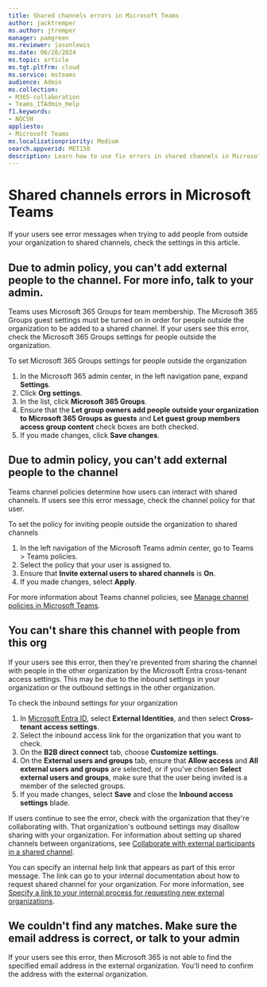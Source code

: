 ```yaml
---
title: Shared channels errors in Microsoft Teams
author: jacktremper
ms.author: jtremper
manager: pamgreen
ms.reviewer: jasonlewis
ms.date: 06/28/2024
ms.topic: article
ms.tgt.pltfrm: cloud
ms.service: msteams
audience: Admin
ms.collection: 
- M365-collaboration
- Teams_ITAdmin_Help
f1.keywords:
- NOCSH
appliesto: 
- Microsoft Teams
ms.localizationpriority: Medium
search.appverid: MET150
description: Learn how to use fix errors in shared channels in Microsoft Teams. 
---
```


# Shared channels errors in Microsoft Teams

If your users see error messages when trying to add people from outside your organization to shared channels, check the settings in this article. 

## Due to admin policy, you can't add external people to the channel. For more info, talk to your admin.

Teams uses Microsoft 365 Groups for team membership. The Microsoft 365 Groups guest settings must be turned on in order for people outside the organization to be added to a shared channel. If your users see this error, check the Microsoft 365 Groups settings for people outside the organization.

To set Microsoft 365 Groups settings for people outside the organization
1. In the Microsoft 365 admin center, in the left navigation pane, expand **Settings**.
1. Click **Org settings**.
1. In the list, click **Microsoft 365 Groups**.
1. Ensure that the **Let group owners add people outside your organization to Microsoft 365 Groups as guests** and **Let guest group members access group content** check boxes are both checked.
1. If you made changes, click **Save changes**.

## Due to admin policy, you can't add external people to the channel

Teams channel policies determine how users can interact with shared channels. If users see this error message, check the channel policy for that user.

To set the policy for inviting people outside the organization to shared channels
1. In the left navigation of the Microsoft Teams admin center, go to Teams > Teams policies.
1. Select the policy that your user is assigned to.
1. Ensure that **Invite external users to shared channels** is **On**.
1. If you made changes, select **Apply**.

For more information about Teams channel policies, see [Manage channel policies in Microsoft Teams](teams-policies.md).

## You can't share this channel with people from this org

If your users see this error, then they're prevented from sharing the channel with people in the other organization by the Microsoft Entra cross-tenant access settings. This may be due to the inbound settings in your organization or the outbound settings in the other organization.

To check the inbound settings for your organization
1. In [Microsoft Entra ID](https://aad.portal.azure.com), select **External Identities**, and then select **Cross-tenant access settings**.
1. Select the inbound access link for the organization that you want to check.
1. On the **B2B direct connect** tab, choose **Customize settings**.
1. On the **External users and groups** tab, ensure that **Allow access** and **All external users and groups** are selected, or if you've chosen **Select external users and groups**, make sure that the user being invited is a member of the selected groups.
1. If you made changes, select **Save** and close the **Inbound access settings** blade.

If users continue to see the error, check with the organization that they're collaborating with. That organization's outbound settings may disallow sharing with your organization. For information about setting up shared channels between organizations, see [Collaborate with external participants in a shared channel](/microsoft-365/solutions/collaborate-teams-direct-connect).

You can specify an internal help link that appears as part of this error message. The link can go to your internal documentation about how to request shared channel for your organization. For more information, see [Specify a link to your internal process for requesting new external organizations](/microsoft-365/solutions/collaborate-teams-direct-connect#specify-a-link-to-your-internal-process-for-requesting-new-external-organizations).

## We couldn't find any matches. Make sure the email address is correct, or talk to your admin

If your users see this error, then Microsoft 365 is not able to find the specified email address in the external organization. You'll need to confirm the address with the external organization.
